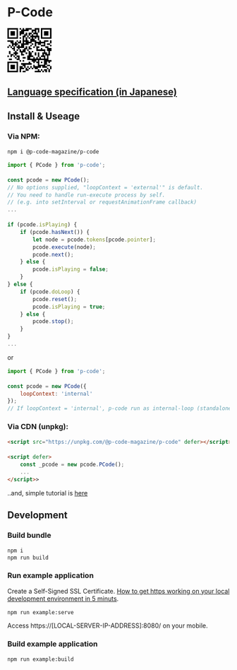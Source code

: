 # P-Code

<a href="https://p-code-magazine.github.io/"><img src="/P-QR-Code.png" width="100"></a>

## [Language specification (in Japanese)](/LANGSPEC.md)


## Install & Useage

### Via NPM:

```shellscript
npm i @p-code-magazine/p-code
```


```javascript
import { PCode } from 'p-code';

const pcode = new PCode();
// No options supplied, "loopContext = 'external'" is default.
// You need to handle run-execute process by self.
// (e.g. into setInterval or requestAnimationFrame callback)
...

if (pcode.isPlaying) {
    if (pcode.hasNext()) {
        let node = pcode.tokens[pcode.pointer];
        pcode.execute(node);
        pcode.next();
    } else {
        pcode.isPlaying = false;
    }
} else {
    if (pcode.doLoop) {
        pcode.reset();
        pcode.isPlaying = true;
    } else {
        pcode.stop();
    }
}
...
```

or

```javascript
import { PCode } from 'p-code';

const pcode = new PCode({
    loopContext: 'internal'
});
// If loopContext = 'internal', p-code run as internal-loop (standalone) mode.
```


### Via CDN (unpkg):

```html
<script src="https://unpkg.com/@p-code-magazine/p-code" defer></script>

<script defer>
    const _pcode = new pcode.PCode();
    ...
</script>>
```


..and, simple tutorial is [here](examples/tutorial.html)

## Development

### Build bundle

```
npm i
npm run build
```

### Run example application

Create a Self-Signed SSL Certificate. [How to get https working on your local development environment in 5 minuts](https://www.freecodecamp.org/news/how-to-get-https-working-on-your-local-development-environment-in-5-minutes-7af615770eec/).

```
npm run example:serve
```

Access https://[LOCAL-SERVER-IP-ADDRESS]:8080/ on your mobile.

### Build example application

```
npm run example:build
```
